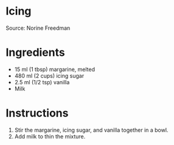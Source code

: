# Icing

Source: Norine Freedman

# Ingredients
* 15 ml (1 tbsp) margarine, melted
* 480 ml (2 cups) icing sugar
* 2.5 ml (1/2 tsp) vanilla
* Milk

# Instructions
1. Stir the margarine, icing sugar, and vanilla together in a bowl.
2. Add milk to thin the mixture.
